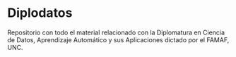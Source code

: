 # Diplodatos
Repositorio con todo el material relacionado con la Diplomatura en Ciencia de Datos, Aprendizaje Automático y sus Aplicaciones dictado por el FAMAF, UNC.
